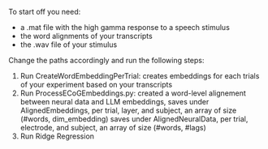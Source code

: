 To start off you need: 

- a .mat file with the high gamma response to a speech stimulus
- the word alignments of your transcripts 
- the .wav file of your stimulus


Change the paths accordingly and run the following steps:

1. Run CreateWordEmbeddingPerTrial: creates embeddings for each trials of your experiment based on your transcripts
2. Run ProcessECoGEmbeddings.py: created a word-level alignement between neural data and LLM embeddings,
saves under AlignedEmbeddings, per trial, layer, and subject, an array of size (#words, dim_embedding)
saves under AlignedNeuralData, per trial, electrode, and subject, an array of size (#words, #lags)
3. Run Ridge Regression 

